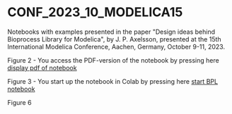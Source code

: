 # CONF_2023_10_MODELICA15
Notebooks with examples presented in the paper "Design ideas behind Bioprocess Library for Modelica", by J. P. Axelsson,
presented at the 15th International Modelica Conference, Aachen, Germany, October 9-11, 2023.

Figure 2 - You access the PDF-version of the notebook by pressing here
[display pdf of notebook](https://github.com/janpeter19/CONF_2023_10_MODELICA15/blob/main/BPL_TEST2_Fedbatch.pdf)

Figure 3 - You start up the notebook in Colab by pressing here
[start BPL notebook](https://colab.research.google.com/github/janpeter19/CONF_2023_10_MODELICA15/blob/main/Notes_YEAST_COB_Batch_colab.ipynb)

Figure 6
